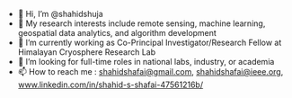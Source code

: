 - 👋 Hi, I’m @shahidshuja
- 👀 My research interests include remote sensing, machine learning, geospatial data analytics, and algorithm development
- 🌱 I’m currently working as Co-Principal Investigator/Research Fellow at Himalayan Cryosphere Research Lab
- 💞️ I’m looking for full-time roles in national labs, industry, or academia
- 📫 How to reach me : shahidshafai@gmail.com, shahidshafai@ieee.org, www.linkedin.com/in/shahid-s-shafai-47561216b/

<!---
shahidshuja/shahidshuja is a ✨ special ✨ repository because its `README.md` (this file) appears on your GitHub profile.
You can click the Preview link to take a look at your changes.
--->
